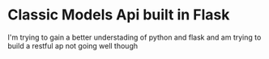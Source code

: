 # Classic Models Api built in Flask 
I'm trying to gain a better understading of python and flask and am trying to build a restful ap
not going well though

